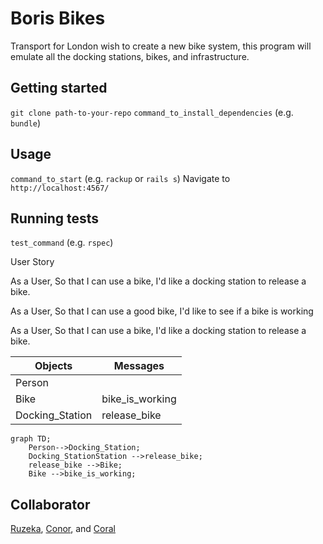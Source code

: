 # Boris Bikes

Transport for London wish to create a new bike system, this program will emulate all the docking stations, bikes, and infrastructure.

## Getting started

`git clone path-to-your-repo`
`command_to_install_dependencies` (e.g. `bundle`)

## Usage

`command_to_start` (e.g. `rackup` or `rails s`)
Navigate to `http://localhost:4567/`

## Running tests

`test_command` (e.g. `rspec`)

User Story

As a User,
So that I can use a bike,
I'd like a docking station to release a bike.

As a User,
So that I can use a good bike,
I'd like to see if a bike is working

As a User,
So that I can use a bike,
I'd like a docking station to release a bike.

|  Objects        |  Messages      |
| ----------      | -------------  | 
| Person          |                |
| Bike            | bike_is_working|
| Docking_Station | release_bike   |

```mermaid
graph TD;
    Person-->Docking_Station;
    Docking_StationStation -->release_bike;
    release_bike -->Bike;
    Bike -->bike_is_working;
```

## Collaborator

[Ruzeka](https://github.com/R552-beep), [Conor](https://github.com/Conor-Developer), and [Coral](https://github.com/Coral-Ann)

